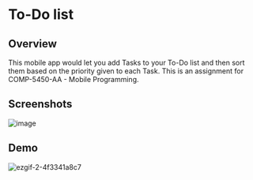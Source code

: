 # To-Do list
## Overview
This mobile app would let you add Tasks to your To-Do list and then sort them based on the priority given to each Task. This is an assignment for COMP-5450-AA - Mobile Programming. 
## Screenshots
![image](https://github.com/user-attachments/assets/b50677e2-1f94-4d31-8a14-dfead34f844a)

## Demo
![ezgif-2-4f3341a8c7](https://github.com/user-attachments/assets/b782f155-ad8c-4963-9afd-b9b97f219c1c)
